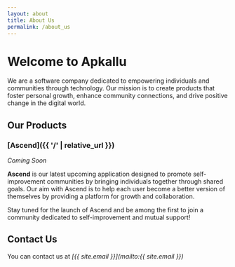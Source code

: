 ```yaml
---
layout: about
title: About Us
permalink: /about_us
---
```


# Welcome to Apkallu

We are a software company dedicated to empowering individuals and communities through technology. Our mission is to create products that foster personal growth, enhance community connections, and drive positive change in the digital world.

## Our Products

### [Ascend]({{ '/' | relative_url }})
*Coming Soon*

**Ascend** is our latest upcoming application designed to promote self-improvement communities by bringing individuals together through shared goals. Our aim with Ascend is to help each user become a better version of themselves by providing a platform for growth and collaboration.

Stay tuned for the launch of Ascend and be among the first to join a community dedicated to self-improvement and mutual support!

## Contact Us

You can contact us at _[{{ site.email }}](mailto:{{ site.email }})_